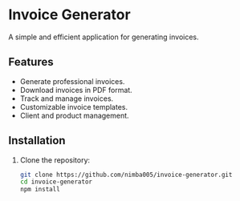 # Invoice Generator

A simple and efficient application for generating invoices.

## Features

- Generate professional invoices.
- Download invoices in PDF format.
- Track and manage invoices.
- Customizable invoice templates.
- Client and product management.

## Installation

1. Clone the repository:

   ```bash
   git clone https://github.com/nimba005/invoice-generator.git
   cd invoice-generator
   npm install

